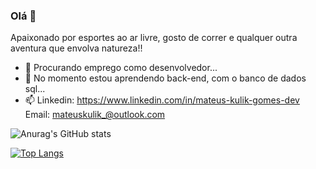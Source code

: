 ### Olá 👋
 
  Apaixonado por esportes ao ar livre, gosto de correr e qualquer outra aventura que envolva natureza!!

- 🔭 Procurando emprego como desenvolvedor...
- 🌱 No momento estou aprendendo back-end, com o banco de dados sql...
- 📫 Linkedin: https://www.linkedin.com/in/mateus-kulik-gomes-dev
     Email: mateuskulik_@outlook.com

![Anurag's GitHub stats](https://github-readme-stats.vercel.app/api?username=MateusKGomes&show_icons=true&theme=dark)

[![Top Langs](https://github-readme-stats.vercel.app/api/top-langs/?username=MateusKGomes&layout=compact)](https://github.com/anuraghazra/github-readme-stats)

